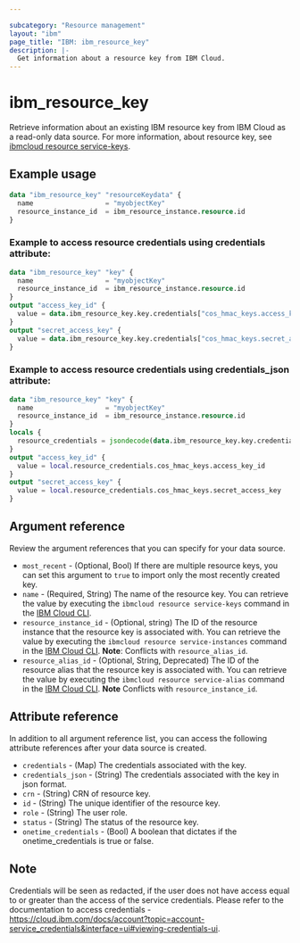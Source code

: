 ```yaml
---

subcategory: "Resource management"
layout: "ibm"
page_title: "IBM: ibm_resource_key"
description: |-
  Get information about a resource key from IBM Cloud.
---
```


# ibm_resource_key

Retrieve information about an existing IBM resource key from IBM Cloud as a read-only data source. For more information, about resource key, see [ibmcloud resource service-keys](https://cloud.ibm.com/docs/account?topic=cli-ibmcloud_commands_resource#ibmcloud_resource_service_keys).

## Example usage

```terraform
data "ibm_resource_key" "resourceKeydata" {
  name                  = "myobjectKey"
  resource_instance_id  = ibm_resource_instance.resource.id
}
```
### Example to access resource credentials using credentials attribute:

```terraform
data "ibm_resource_key" "key" {
  name                  = "myobjectKey"
  resource_instance_id  = ibm_resource_instance.resource.id
}
output "access_key_id" {
  value = data.ibm_resource_key.key.credentials["cos_hmac_keys.access_key_id"]
}
output "secret_access_key" {
  value = data.ibm_resource_key.key.credentials["cos_hmac_keys.secret_access_key"]
}
```
### Example to access resource credentials using credentials_json attribute:

```terraform
data "ibm_resource_key" "key" {
  name                  = "myobjectKey"
  resource_instance_id  = ibm_resource_instance.resource.id
}
locals {
  resource_credentials = jsondecode(data.ibm_resource_key.key.credentials_json)
}
output "access_key_id" {
  value = local.resource_credentials.cos_hmac_keys.access_key_id
}
output "secret_access_key" {
  value = local.resource_credentials.cos_hmac_keys.secret_access_key
}
```

## Argument reference
Review the argument references that you can specify for your data source.

- `most_recent` - (Optional, Bool) If there are multiple resource keys, you can set this argument to `true` to import only the most recently created key.
- `name` - (Required, String) The name of the resource key. You can retrieve the value by executing the `ibmcloud resource service-keys` command in the [IBM Cloud CLI](https://cloud.ibm.com/docs/cli?topic=cloud-cli-getting-started).
- `resource_instance_id` - (Optional, string) The ID of the resource instance that the resource key is associated with. You can retrieve the value by executing the `ibmcloud resource service-instances` command in the [IBM Cloud CLI](https://cloud.ibm.com/docs/cli?topic=cloud-cli-getting-started). **Note**: Conflicts with `resource_alias_id`.
- `resource_alias_id` - (Optional, String, Deprecated) The ID of the resource alias that the resource key is associated with. You can retrieve the value by executing the `ibmcloud resource service-alias` command in the [IBM Cloud CLI](https://cloud.ibm.com/docs/cli?topic=cloud-cli-getting-started). **Note** Conflicts with `resource_instance_id`.

## Attribute reference
In addition to all argument reference list, you can access the following attribute references after your data source is created.

- `credentials` - (Map) The credentials associated with the key.
- `credentials_json` - (String) The credentials associated with the key in json format.
- `crn` - (String) CRN of resource key.
- `id` - (String) The unique identifier of the resource key.
- `role` - (String) The user role.
- `status` - (String) The status of the resource key.  
- `onetime_credentials` - (Bool) A boolean that dictates if the onetime_credentials is true or false.

## Note
Credentials will be seen as redacted, if the user does not have access equal to or greater than the access of the service credentials. Please refer to the documentation to access credentials - https://cloud.ibm.com/docs/account?topic=account-service_credentials&interface=ui#viewing-credentials-ui.
